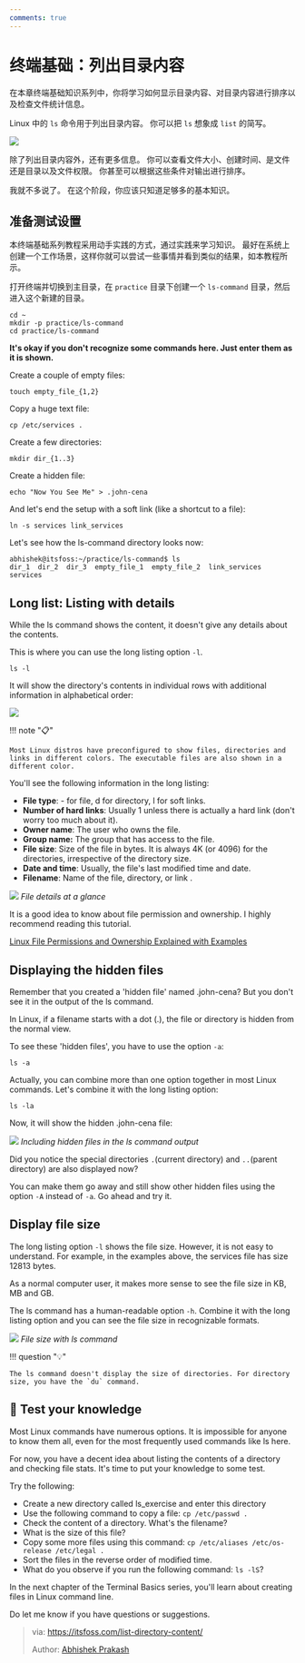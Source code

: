 ```yaml
---
comments: true
---
```


# 终端基础：列出目录内容

在本章终端基础知识系列中，你将学习如何显示目录内容、对目录内容进行排序以及检查文件统计信息。

Linux 中的 `ls` 命令用于列出目录内容。 你可以把 `ls` 想象成 `list` 的简写。

![](https://cdn.jsdelivr.net/gh/SDNURoboticsAILab/ImageBed@master/img/resources/linux/chapter3-ls-command-sample-output.png)

除了列出目录内容外，还有更多信息。 你可以查看文件大小、创建时间、是文件还是目录以及文件权限。 你甚至可以根据这些条件对输出进行排序。

我就不多说了。 在这个阶段，你应该只知道足够多的基本知识。

## 准备测试设置

本终端基础系列教程采用动手实践的方式，通过实践来学习知识。 最好在系统上创建一个工作场景，这样你就可以尝试一些事情并看到类似的结果，如本教程所示。

打开终端并切换到主目录，在 `practice` 目录下创建一个 `ls-command` 目录，然后进入这个新建的目录。

```
cd ~
mkdir -p practice/ls-command
cd practice/ls-command
```

**It's okay if you don't recognize some commands here. Just enter them as it is shown.**

Create a couple of empty files:

```
touch empty_file_{1,2}
```

Copy a huge text file:

```
cp /etc/services .
```

Create a few directories:

```
mkdir dir_{1..3}
```

Create a hidden file:

```
echo "Now You See Me" > .john-cena
```

And let's end the setup with a soft link (like a shortcut to a file):

```
ln -s services link_services
```

Let's see how the ls-command directory looks now:

```
abhishek@itsfoss:~/practice/ls-command$ ls
dir_1  dir_2  dir_3  empty_file_1  empty_file_2  link_services  services
```

## Long list: Listing with details

While the ls command shows the content, it doesn't give any details about the contents.

This is where you can use the long listing option `-l`.

```
ls -l
```

It will show the directory's contents in individual rows with additional information in alphabetical order:

![](https://cdn.jsdelivr.net/gh/SDNURoboticsAILab/ImageBed@master/img/resources/linux/chapter3-ls-command-long-listing.png)

!!! note "📋"

    Most Linux distros have preconfigured to show files, directories and links in different colors. The executable files are also shown in a different color.

You'll see the following information in the long listing:

- **File type**: - for file, d for directory, l for soft links.
- **Number of hard links**: Usually 1 unless there is actually a hard link (don't worry too much about it).
- **Owner name**: The user who owns the file.
- **Group name:** The group that has access to the file.
- **File size**: Size of the file in bytes. It is always 4K (or 4096) for the directories, irrespective of the directory size.
- **Date and time**: Usually, the file's last modified time and date.
- **Filename**: Name of the file, directory, or link .

![](https://cdn.jsdelivr.net/gh/SDNURoboticsAILab/ImageBed@master/img/resources/linux/chapter3-file-permission-explanation.webp)
*File details at a glance*

It is a good idea to know about file permission and ownership. I highly recommend reading this tutorial.

[Linux File Permissions and Ownership Explained with Examples](https://linuxhandbook.com/linux-file-permissions/?ref=itsfoss.com)

## Displaying the hidden files

Remember that you created a 'hidden file' named .john-cena? But you don't see it in the output of the ls command.

In Linux, if a filename starts with a dot (.), the file or directory is hidden from the normal view.

To see these 'hidden files', you have to use the option `-a`:

```
ls -a
```

Actually, you can combine more than one option together in most Linux commands. Let's combine it with the long listing option:

```
ls -la
```

Now, it will show the hidden .john-cena file:

![](https://cdn.jsdelivr.net/gh/SDNURoboticsAILab/ImageBed@master/img/resources/linux/chapter3-showing-hidden-files-with-ls-command.png)
*Including hidden files in the ls command output*

Did you notice the special directories `.`(current directory) and `..`(parent directory) are also displayed now?

You can make them go away and still show other hidden files using the option `-A` instead of `-a`. Go ahead and try it.

## Display file size

The long listing option `-l` shows the file size. However, it is not easy to understand. For example, in the examples above, the services file has size 12813 bytes.

As a normal computer user, it makes more sense to see the file size in KB, MB and GB.

The ls command has a human-readable option `-h`. Combine it with the long listing option and you can see the file size in recognizable formats.

![](https://cdn.jsdelivr.net/gh/SDNURoboticsAILab/ImageBed@master/img/resources/linux/chapter3-show-file-size-with-ls.png)
*File size with ls command*

!!! question "💡"

    The ls command doesn't display the size of directories. For directory size, you have the `du` command.

## 📝 Test your knowledge

Most Linux commands have numerous options. It is impossible for anyone to know them all, even for the most frequently used commands like ls here.

For now, you have a decent idea about listing the contents of a directory and checking file stats. It's time to put your knowledge to some test.

Try the following:

- Create a new directory called ls_exercise and enter this directory
- Use the following command to copy a file: `cp /etc/passwd .`
- Check the content of a directory. What's the filename?
- What is the size of this file?
- Copy some more files using this command: `cp /etc/aliases /etc/os-release /etc/legal .`
- Sort the files in the reverse order of modified time.
- What do you observe if you run the following command: `ls -lS`?

In the next chapter of the Terminal Basics series, you'll learn about creating files in Linux command line.

Do let me know if you have questions or suggestions.

>via: https://itsfoss.com/list-directory-content/
>
>Author: [Abhishek Prakash](https://itsfoss.com/author/abhishek/)
